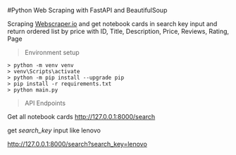 #Python Web Scraping with FastAPI and BeautifulSoup

Scraping [Webscraper.io]([https://www.google.com](https://webscraper.io/test-sites/e-commerce/static/computers/laptops)) and get notebook cards in search key input and return ordered list by price with ID, Title, Description, Price, Reviews, Rating, Page

> Environment setup 
```
> python -m venv venv
> venv\Scripts\activate
> python -m pip install --upgrade pip
> pip install -r requirements.txt
> python main.py
```
> API Endpoints

Get all notebook cards
http://127.0.0.1:8000/search

get *search_key* input like lenovo

http://127.0.0.1:8000/search?search_key=lenovo

